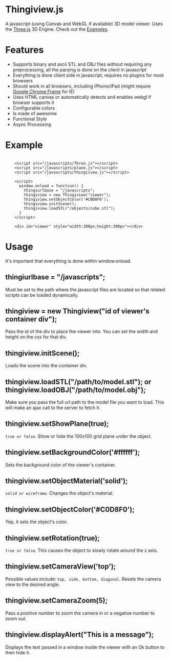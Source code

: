 Thingiview.js
=============

A javascript (using Canvas and WebGL if available) 3D model viewer.  Uses the [Three.js](http://github.com/mrdoob/three.js) 3D Engine.  Check out the [Examples](http://replimat.com/thingiview/examples/).

# Features

* Supports binary and ascii STL and OBJ files without requiring any preprocessing, all the parsing is done on the client in javascript
* Everything is done client side in javascript, requires no plugins for most browsers
* Should work in all browsers, including iPhone/iPad (might require [Google Chrome Frame](http://code.google.com/chrome/chromeframe) for IE)
* Uses HTML canvas or automatically detects and enables webgl if browser supports it
* Configurable colors
* Is made of awesome
* Functional Style
* Async Processing



# Example

<pre><code>
    &lt;script src="/javascripts/Three.js"&gt;&lt;/script&gt;
    &lt;script src="/javascripts/plane.js"&gt;&lt;/script&gt;
    &lt;script src="/javascripts/thingiview.js"&gt;&lt;/script&gt;

    &lt;script>
      window.onload = function() {
        thingiurlbase = "/javascripts";
        thingiview = new Thingiview("viewer");
        thingiview.setObjectColor('#C0D8F0');
        thingiview.initScene();
        thingiview.loadSTL("/objects/cube.stl");
      }
    &lt;/script&gt;

    &lt;div id="viewer" style="width:300px;height:300px"&gt;&lt;/div&gt;
</code></pre>

# Usage

It's important that everything is done within window.onload.

## thingiurlbase = "/javascripts";

Must be set to the path where the javascript files are located so that related scripts can be loaded dynamically.

## thingiview = new Thingiview("id of viewer's container div");

Pass the id of the div to place the viewer into.  You can set the width and height on the css for that div.

## thingiview.initScene();

Loads the scene into the container div.

## thingiview.loadSTL("/path/to/model.stl"); or thingiview.loadOBJ("/path/to/model.obj");

Make sure you pass the full url path to the model file you want to load.  This will make an ajax call to the server to fetch it.
  
## thingiview.setShowPlane(true);

`true or false`.  Show or hide the 100x100 grid plane under the object.
  
## thingiview.setBackgroundColor('#ffffff');

Sets the background color of the viewer's container.
  
## thingiview.setObjectMaterial('solid');

`solid or wireframe`.  Changes the object's material.
  
## thingiview.setObjectColor('#C0D8F0');
  
Yep, it sets the object's color.
  
## thingiview.setRotation(true);

`true or false`.  This causes the object to slowly rotate around the z axis.
  
## thingiview.setCameraView('top');

Possible values include: `top, side, bottom, diagonal`.  Resets the camera view to the desired angle.
  
## thingiview.setCameraZoom(5);

Pass a positive number to zoom the camera in or a negative number to zoom out.

## thingiview.displayAlert("This is a message");

Displays the text passed in a window inside the viewer with an Ok button to then hide it.
